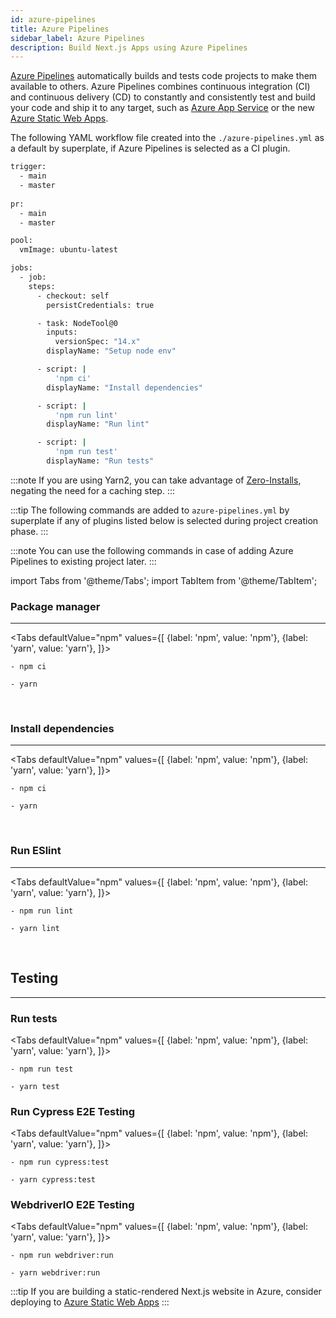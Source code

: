 ```yaml
---
id: azure-pipelines
title: Azure Pipelines
sidebar_label: Azure Pipelines
description: Build Next.js Apps using Azure Pipelines
---
```


[Azure Pipelines](https://docs.microsoft.com/en-us/azure/devops/pipelines/yaml-schema?view=azure-devops&tabs=schema%2Cparameter-schema) automatically builds and tests code projects to make them available to others. Azure Pipelines combines continuous integration (CI) and continuous delivery (CD) to constantly and consistently test and build your code and ship it to any target, such as [Azure App Service](https://azure.microsoft.com/en-au/services/app-service/) or the new [Azure Static Web Apps](https://azure.microsoft.com/en-au/services/app-service/static/).

The following YAML workflow file created into the `./azure-pipelines.yml` as a default by superplate, if Azure Pipelines is selected as a CI plugin.

```bash title="azure-pipelines.yml"
trigger:
  - main
  - master
      
pr:
  - main
  - master

pool:
  vmImage: ubuntu-latest

jobs:
  - job:
    steps:
      - checkout: self
        persistCredentials: true

      - task: NodeTool@0
        inputs:
          versionSpec: "14.x"
        displayName: "Setup node env"

      - script: |
          'npm ci'
        displayName: "Install dependencies"

      - script: |
          'npm run lint'
        displayName: "Run lint"

      - script: |
          'npm run test'
        displayName: "Run tests"
```

:::note
If you are using Yarn2, you can take advantage of [Zero-Installs](https://yarnpkg.com/features/zero-installs), negating the need for a caching step.
:::


:::tip
The following commands are added to `azure-pipelines.yml` by superplate if any of plugins listed below is selected during project creation phase.
:::

:::note
You can use the following commands in case of adding Azure Pipelines to existing project later.
:::


import Tabs from '@theme/Tabs';
import TabItem from '@theme/TabItem';


### Package manager  
---

<Tabs
  defaultValue="npm"
  values={[
    {label: 'npm', value: 'npm'},
    {label: 'yarn', value: 'yarn'},
  ]}>
  <TabItem value="npm">

``` 
- npm ci
```
  </TabItem>
  <TabItem value="yarn">

```
- yarn
```            
  </TabItem>
</Tabs>

<br/>


### Install dependencies  
---

<Tabs
  defaultValue="npm"
  values={[
    {label: 'npm', value: 'npm'},
    {label: 'yarn', value: 'yarn'},
  ]}>
  <TabItem value="npm">

```
- npm ci
```
  </TabItem>
  <TabItem value="yarn">

```
- yarn
```            
  </TabItem>
</Tabs>

<br/>

### Run ESlint
---

<Tabs
  defaultValue="npm"
  values={[
    {label: 'npm', value: 'npm'},
    {label: 'yarn', value: 'yarn'},
  ]}>
  <TabItem value="npm">

```
- npm run lint
```
  </TabItem>
  <TabItem value="yarn">

```
- yarn lint
```            
  </TabItem>
</Tabs>

<br/>

## Testing
---


### Run tests
<Tabs
  defaultValue="npm"
  values={[
    {label: 'npm', value: 'npm'},
    {label: 'yarn', value: 'yarn'},
  ]}>
  <TabItem value="npm">

```
- npm run test
```
  </TabItem>
  <TabItem value="yarn">

```
- yarn test
```            
  </TabItem>
</Tabs>

### Run Cypress E2E Testing
<Tabs
  defaultValue="npm"
  values={[
    {label: 'npm', value: 'npm'},
    {label: 'yarn', value: 'yarn'},
  ]}>
  <TabItem value="npm">

```
- npm run cypress:test
```
  </TabItem>
  <TabItem value="yarn">

```
- yarn cypress:test
```            
  </TabItem>
</Tabs>


### WebdriverIO E2E Testing
<Tabs
  defaultValue="npm"
  values={[
    {label: 'npm', value: 'npm'},
    {label: 'yarn', value: 'yarn'},
  ]}>
  <TabItem value="npm">

```
- npm run webdriver:run
```
  </TabItem>
  <TabItem value="yarn">

```
- yarn webdriver:run
```            
  </TabItem>
</Tabs>

:::tip
If you are building a static-rendered Next.js website in Azure, consider deploying to [Azure Static Web Apps](https://docs.microsoft.com/en-us/azure/static-web-apps/overview)
:::